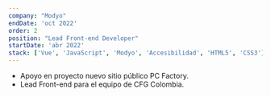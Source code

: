 ```yaml
---
company: "Modyo"
endDate: 'oct 2022'
order: 2
position: "Lead Front-end Developer"
startDate: 'abr 2022'
stack: ['Vue', 'JavaScript', 'Modyo', 'Accesibilidad', 'HTML5', 'CSS3']
---
```


- Apoyo en proyecto nuevo sitio público PC Factory.
- Lead Front-end para el equipo de CFG Colombia.